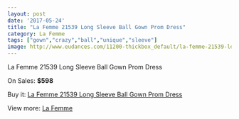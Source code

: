 ```yaml
---
layout: post
date: '2017-05-24'
title: "La Femme 21539 Long Sleeve Ball Gown Prom Dress"
category: La Femme
tags: ["gown","crazy","ball","unique","sleeve"]
image: http://www.eudances.com/11200-thickbox_default/la-femme-21539-long-sleeve-ball-gown-prom-dress.jpg
---
```

La Femme 21539 Long Sleeve Ball Gown Prom Dress

On Sales: **$598**
<a href="https://www.eudances.com/en/la-femme/3571-la-femme-21539-long-sleeve-ball-gown-prom-dress.html"><amp-img layout="responsive" width="600" height="600" src="//www.eudances.com/11200-thickbox_default/la-femme-21539-long-sleeve-ball-gown-prom-dress.jpg" alt="La Femme 21539 Long Sleeve Ball Gown Prom Dress 0" /></a>
<a href="https://www.eudances.com/en/la-femme/3571-la-femme-21539-long-sleeve-ball-gown-prom-dress.html"><amp-img layout="responsive" width="600" height="600" src="//www.eudances.com/11203-thickbox_default/la-femme-21539-long-sleeve-ball-gown-prom-dress.jpg" alt="La Femme 21539 Long Sleeve Ball Gown Prom Dress 1" /></a>
<a href="https://www.eudances.com/en/la-femme/3571-la-femme-21539-long-sleeve-ball-gown-prom-dress.html"><amp-img layout="responsive" width="600" height="600" src="//www.eudances.com/11202-thickbox_default/la-femme-21539-long-sleeve-ball-gown-prom-dress.jpg" alt="La Femme 21539 Long Sleeve Ball Gown Prom Dress 2" /></a>
<a href="https://www.eudances.com/en/la-femme/3571-la-femme-21539-long-sleeve-ball-gown-prom-dress.html"><amp-img layout="responsive" width="600" height="600" src="//www.eudances.com/11201-thickbox_default/la-femme-21539-long-sleeve-ball-gown-prom-dress.jpg" alt="La Femme 21539 Long Sleeve Ball Gown Prom Dress 3" /></a>

Buy it: [La Femme 21539 Long Sleeve Ball Gown Prom Dress](https://www.eudances.com/en/la-femme/3571-la-femme-21539-long-sleeve-ball-gown-prom-dress.html "La Femme 21539 Long Sleeve Ball Gown Prom Dress")

View more: [La Femme](https://www.eudances.com/en/72-La-Femme "La Femme")